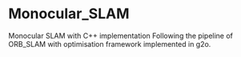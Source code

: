 # Monocular_SLAM
Monocular SLAM with C++ implementation
Following the pipeline of ORB_SLAM with optimisation framework implemented in g2o.
